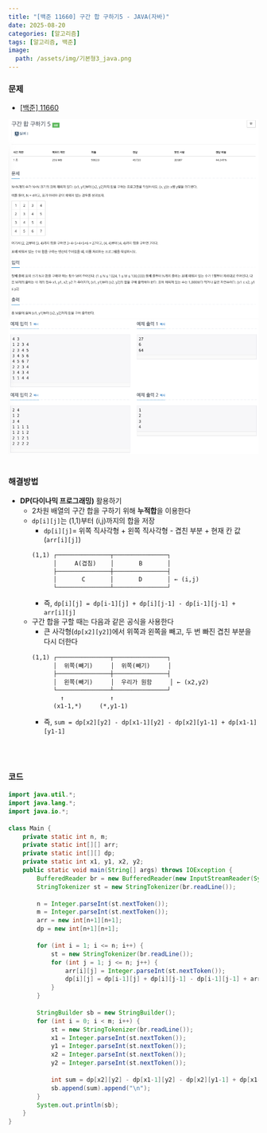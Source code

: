 ```yaml
---
title: "[백준 11660] 구간 합 구하기5 - JAVA(자바)"
date: 2025-08-20
categories: [알고리즘]
tags: [알고리즘, 백준]
image:
  path: /assets/img/기본형3_java.png
---
```


### 문제

- [[백준] 11660](https://www.acmicpc.net/problem/11660)

![img](/assets/img/algorithm/백준11660_1.png)
![img](/assets/img/algorithm/백준11660_2.png)
<br /><br />

### 해결방법
- **DP(다이나믹 프로그래밍)** 활용하기
    - 2차원 배열의 구간 합을 구하기 위해 **누적합**을 이용한다
    - `dp[i][j]`는 (1,1)부터 (i,j)까지의 합을 저장
        - `dp[i][j]`= 위쪽 직사각형 + 왼쪽 직사각형 - 겹친 부분 + 현재 칸 값(`arr[i][j]`)
        ```
        (1,1) ┌───────────────┬───────────────┐
              │     A(겹침)    │       B       │
              ├───────────────┼───────────────┤
              │       C       │       D       │ ← (i,j)
              └───────────────┴───────────────┘
        ```
        - 즉, `dp[i][j] = dp[i-1][j] + dp[i][j-1] - dp[i-1][j-1] + arr[i][j]`
    - 구간 합을 구할 때는 다음과 같은 공식을 사용한다
        - 큰 사각형(`dp[x2][y2]`)에서 위쪽과 왼쪽을 빼고, 두 번 빠진 겹친 부분을 다시 더한다
        ```
        (1,1) ┌───────────────┬───────────────┐
              │  위쪽(빼기)     │  위쪽(빼기)     │
              ├───────────────┼───────────────┤
              │  왼쪽(빼기)     │  우리가 원함     │ ← (x2,y2)
              └───────────────┴───────────────┘
                ↑             ↑
              (x1-1,*)     (*,y1-1)
        ```
        - 즉, `sum = dp[x2][y2] - dp[x1-1][y2] - dp[x2][y1-1] + dp[x1-1][y1-1]`

<br /><br />

### 코드

```java
import java.util.*;
import java.lang.*;
import java.io.*;

class Main {
    private static int n, m;
    private static int[][] arr;
    private static int[][] dp;
    private static int x1, y1, x2, y2;
    public static void main(String[] args) throws IOException {
        BufferedReader br = new BufferedReader(new InputStreamReader(System.in));
        StringTokenizer st = new StringTokenizer(br.readLine());

        n = Integer.parseInt(st.nextToken());
        m = Integer.parseInt(st.nextToken());
        arr = new int[n+1][n+1];
        dp = new int[n+1][n+1];

        for (int i = 1; i <= n; i++) {
            st = new StringTokenizer(br.readLine());
            for (int j = 1; j <= n; j++) {
                arr[i][j] = Integer.parseInt(st.nextToken());
                dp[i][j] = dp[i-1][j] + dp[i][j-1] - dp[i-1][j-1] + arr[i][j];
            }
        }

        StringBuilder sb = new StringBuilder();
        for (int i = 0; i < m; i++) {
            st = new StringTokenizer(br.readLine());
            x1 = Integer.parseInt(st.nextToken());
            y1 = Integer.parseInt(st.nextToken());
            x2 = Integer.parseInt(st.nextToken());
            y2 = Integer.parseInt(st.nextToken());

            int sum = dp[x2][y2] - dp[x1-1][y2] - dp[x2][y1-1] + dp[x1-1][y1-1];
            sb.append(sum).append("\n");
        }
        System.out.println(sb);
    }
}
```